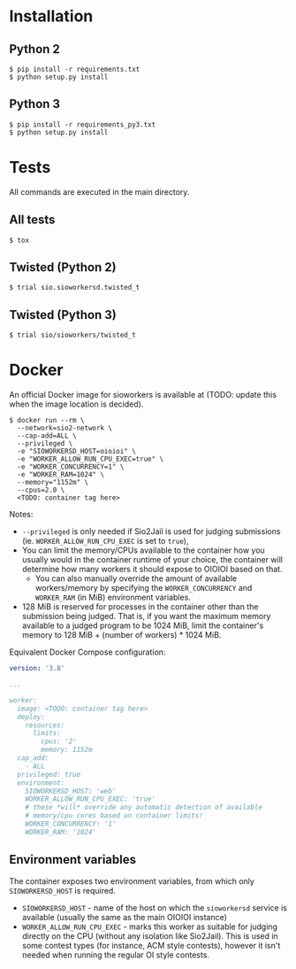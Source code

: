 # Installation

## Python 2

```
$ pip install -r requirements.txt
$ python setup.py install
```

## Python 3

```
$ pip install -r requirements_py3.txt
$ python setup.py install
```

# Tests

All commands are executed in the main directory.

## All tests

```
$ tox
```

## Twisted (Python 2)

```
$ trial sio.sioworkersd.twisted_t
```

## Twisted (Python 3)
```
$ trial sio/sioworkers/twisted_t
```

# Docker

An official Docker image for sioworkers is available at (TODO: update this when the image location is decided).

```
$ docker run --rm \
  --network=sio2-network \
  --cap-add=ALL \
  --privileged \
  -e "SIOWORKERSD_HOST=oioioi" \
  -e "WORKER_ALLOW_RUN_CPU_EXEC=true" \
  -e "WORKER_CONCURRENCY=1" \
  -e "WORKER_RAM=1024" \
  --memory="1152m" \
  --cpus=2.0 \
  <TODO: container tag here>
```

Notes:
* `--privileged` is only needed if Sio2Jail is used for judging submissions (ie. `WORKER_ALLOW_RUN_CPU_EXEC` is set to `true`),
* You can limit the memory/CPUs available to the container how you usually would in the container runtime of your choice,
  the container will determine how many workers it should expose to OIOIOI based on that.
  * You can also manually override the amount of available workers/memory by specifying the `WORKER_CONCURRENCY` and `WORKER_RAM` (in MiB) environment variables.
* 128 MiB is reserved for processes in the container other than the submission being judged. That is, if you want
  the maximum memory available to a judged program to be 1024 MiB, limit the container's memory to
  128 MiB + (number of workers) * 1024 MiB.

Equivalent Docker Compose configuration:

```yaml
version: '3.8'

...

worker:
  image: <TODO: container tag here>
  deploy:
    resources:
      limits:
        cpus: '2'
        memory: 1152m
  cap_add:
    - ALL
  privileged: true
  environment:
    SIOWORKERSD_HOST: 'web'
    WORKER_ALLOW_RUN_CPU_EXEC: 'true'
    # these *will* override any automatic detection of available
    # memory/cpu cores based on container limits!
    WORKER_CONCURRENCY: '1'
    WORKER_RAM: '1024'
```

## Environment variables

The container exposes two environment variables, from which only `SIOWORKERSD_HOST` is required.

* `SIOWORKERSD_HOST` - name of the host on which the `sioworkersd` service is available (usually the same as the main OIOIOI instance)
* `WORKER_ALLOW_RUN_CPU_EXEC` - marks this worker as suitable for judging directly on the CPU (without any isolation like Sio2Jail).
  This is used in some contest types (for instance, ACM style contests), however it isn't needed when running the regular OI style
  contests.
